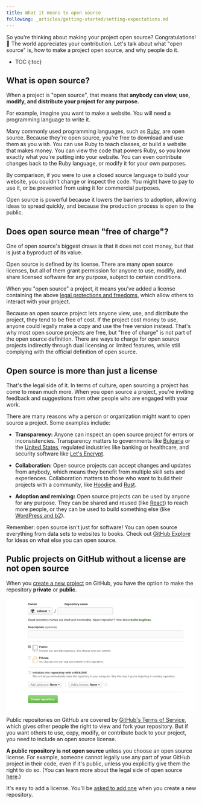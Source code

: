 ```yaml
---
title: What it means to open source
following: _articles/getting-started/setting-expectations.md
---
```


So you're thinking about making your project open source? Congratulations! 🎉 The world appreciates your contribution. Let's talk about what "open source" is, how to make a project open source, and why people do it.

* TOC
{:toc}

## What is open source?

When a project is "open source", that means that **anybody can view, use, modify, and distribute your project for any purpose.**

For example, imagine you want to make a website. You will need a programming language to write it.

Many commonly used programming languages, such as [Ruby](https://github.com/ruby/ruby), are open source. Because they're open source, you're free to download and use them as you wish. You can use Ruby to teach classes, or build a website that makes money. You can view the code that powers Ruby, so you know exactly what you're putting into your website. You can even contribute changes back to the Ruby language, or modify it for your own purposes.

By comparison, if you were to use a closed source language to build your website, you couldn't change or inspect the code. You might have to pay to use it, or be prevented from using it for commercial purposes.

Open source is powerful because it lowers the barriers to adoption, allowing ideas to spread quickly, and because the production process is open to the public.

## Does open source mean "free of charge"?

One of open source's biggest draws is that it does not cost money, but that is just a byproduct of its value.

Open source is defined by its license. There are many open source licenses, but all of them grant permission for anyone to use, modify, and share licensed software for any purpose, subject to certain conditions.

When you "open source" a project, it means you've added a license containing the above [legal protections and freedoms](https://opensource.org/osd), which allow others to interact with your project.

Because an open source project lets anyone view, use, and distribute the project, they tend to be free of cost. If the project cost money to use, anyone could legally make a copy and use the free version instead. That's why most open source projects are free, but "free of charge" is not part of the open source definition. There are ways to charge for open source projects indirectly through dual licensing or limited features, while still complying with the official definition of open source.

## Open source is more than just a license

That's the legal side of it. In terms of culture, open sourcing a project has come to mean much more. When you open source a project, you're inviting feedback and suggestions from other people who are engaged with your work.

There are many reasons why a person or organization might want to open source a project. Some examples include:

* **Transparency:** Anyone can inspect an open source project for errors or inconsistencies. Transparency matters to governments like [Bulgaria](https://medium.com/@bozhobg/bulgaria-got-a-law-requiring-open-source-98bf626cf70a) or the [United States](https://sourcecode.cio.gov/), regulated industries like banking or healthcare, and security software like [Let's Encrypt](https://github.com/letsencrypt).

* **Collaboration:** Open source projects can accept changes and updates from anybody, which means they benefit from multiple skill sets and experiences. Collaboration matters to those who want to build their projects with a community, like [Hoodie](https://github.com/hoodiehq) and [Rust](https://github.com/rust-lang/rust).

* **Adoption and remixing:** Open source projects can be used by anyone for any purpose. They can be shared and reused (like [React](https://github.com/facebook/react)) to reach more people, or they can be used to build something else (like [WordPress and b2](https://github.com/WordPress/book/blob/master/Content/Part%201/2-b2-cafelog.md)).

Remember: open source isn't just for software! You can open source everything from data sets to websites to books. Check out [GitHub Explore](https://github.com/explore) for ideas on what else you can open source.

## Public projects on GitHub without a license are not open source

When you [create a new project](https://help.github.com/articles/creating-a-new-repository/) on GitHub, you have the option to make the repository **private** or **public**.

![create repository](/assets/images/getting-started/repo-create-name.png)

Public repositories on GitHub are covered by [GitHub's Terms of Service](https://help.github.com/articles/github-terms-of-service/#f-copyright-and-content-ownership), which gives other people the right to view and fork your repository. But if you want others to use, copy, modify, or contribute back to your project, you need to include an open source license.

**A public repository is not open source** unless you choose an open source license. For example, someone cannot legally use any part of your GitHub project in their code, even if it's public, unless you explicitly give them the right to do so. (You can learn more about the legal side of open source [here](../legal/).)

It's easy to add a license. You'll be [asked to add one](https://help.github.com/articles/open-source-licensing/) when you create a new repository.
